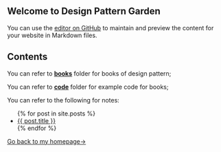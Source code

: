 ## Welcome to Design Pattern Garden

You can use the [editor on GitHub](https://github.com/960761/AboutCSS/edit/master/README.md) to maintain and preview the content for your website in Markdown files.

## Contents

You can refer to [**books**](https://github.com/960761/AboutDesignPattern/tree/master/books) folder for books of design pattern;

You can refer to [**code**](https://github.com/960761/AboutDesignPattern/tree/master/code) folder for example code for books;


You can refer to the following for notes:

<ul>
  {% for post in site.posts %}
    <li>
      <a href="{{ site.baseurl }}{{ post.url }}">{{ post.title }}</a>
    </li>
  {% endfor %}
</ul>


[Go back to my homepage->](https://960761.github.io/)

